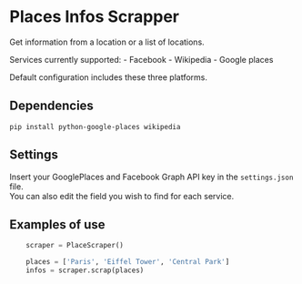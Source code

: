 # Places Infos Scrapper

Get information from a location or a list of locations.

Services currently supported:
    - Facebook
    - Wikipedia
    - Google places

Default configuration includes these three platforms.

Dependencies
---

    pip install python-google-places wikipedia


Settings
---

Insert your GooglePlaces and Facebook Graph API key in the `settings.json` file.  
You can also edit the field you wish to find for each service.

Examples of use
---

```python
    scraper = PlaceScraper()

    places = ['Paris', 'Eiffel Tower', 'Central Park']
    infos = scraper.scrap(places)
```
